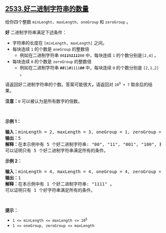 ## [2533.好二进制字符串的数量](https://leetcode.cn/problems/number-of-good-binary-strings/)
<p><span style="">给你四个整数 </span><code>minLenght</code>、<code>maxLength</code>、<code>oneGroup</code><span style=""> 和 </span><code>zeroGroup</code><span style=""> 。</span></p>

<p><strong>好 </strong>二进制字符串满足下述条件：</p>

<ul>
	<li>字符串的长度在 <code>[minLength, maxLength]</code> 之间。</li>
	<li>每块连续 <code>1</code> 的个数是 <code>oneGroup</code> 的整数倍
	<ul>
		<li>例如在二进制字符串 <code>00<em><strong>11</strong></em>0<em><strong>1111</strong></em>00</code> 中，每块连续 <code>1</code> 的个数分别是<code>[2,4]</code> 。</li>
	</ul>
	</li>
	<li>每块连续 <code>0</code> 的个数是 <code>zeroGroup</code> 的整数倍
	<ul>
		<li>例如在二进制字符串 <code><em><strong>00</strong></em>11<em><strong>0</strong></em>1111<em><strong>00</strong></em></code> 中，每块连续 <code>0</code> 的个数分别是 <code>[2,1,2]</code> 。</li>
	</ul>
	</li>
</ul>

<p>请返回好二进制字符串的个数。答案可能很大<strong>，</strong>请返回对 <code>10<sup>9</sup> + 7</code> 取余后的结果。</p>

<p><strong>注意：</strong><code>0</code> 可以被认为是所有数字的倍数。</p>

<p>&nbsp;</p>

<p><strong>示例 1：</strong></p>

<pre>
<strong>输入：</strong>minLength = 2, maxLength = 3, oneGroup = 1, zeroGroup = 2
<strong>输出：</strong>5
<strong>解释：</strong>在本示例中有 5 个好二进制字符串: "00", "11", "001", "100", 和 "111" 。
可以证明只有 5 个好二进制字符串满足所有的条件。</pre>

<p><strong>示例 2：</strong></p>

<pre>
<strong>输入：</strong>minLength = 4, maxLength = 4, oneGroup = 4, zeroGroup = 3
<strong>输出：</strong>1
<strong>解释：</strong>在本示例中有 1 个好二进制字符串: "1111" 。
可以证明只有 1 个好字符串满足所有的条件。
</pre>

<p>&nbsp;</p>

<p><strong>提示：</strong></p>

<ul>
	<li><code>1 &lt;= minLength &lt;= maxLength &lt;= 10<sup>5</sup></code></li>
	<li><code>1 &lt;= oneGroup, zeroGroup &lt;= maxLength</code></li>
</ul>
